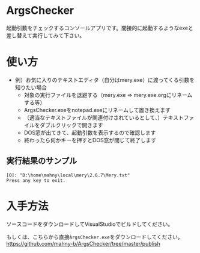 # ArgsChecker
起動引数をチェックするコンソールアプリです。間接的に起動するようなexeと差し替えて実行してみて下さい。

# 使い方
- 例）お気に入りのテキストエディタ（自分はmery.exe）に渡ってくる引数を知りたい場合
	- 対象の実行ファイルを退避する（mery.exe ⇒ mery.exe.orgにリネームする等）
	- ArgsChecker.exeをnotepad.exeにリネームして置き換えます
	- （適当なテキストファイルが関連付けされているとして、）テキストファイルをダブルクリックで開きます
	- DOS窓が出てきて、起動引数を表示するので確認します
	- 終わったら何かキーを押すとDOS窓が閉じて終了します

## 実行結果のサンプル

```console
[0]: "D:\home\mahny\local\mery\2.6.7\Mery.txt"
Press any key to exit.

```

# 入手方法
ソースコードをダウンロードしてVisualStudioでビルドしてください。

もしくは、こちらから直接`ArgsChecker.exe`をダウンロードしてください。
https://github.com/mahny-b/ArgsChecker/tree/master/publish
